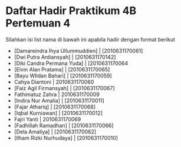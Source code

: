 # Daftar Hadir Praktikum 4B Pertemuan 4
Silahkan isi list nama di bawah ini apabila hadir dengan format berikut

- [Damareindra Ihya Ullummuddien] | [2010631170061]
- [Dwi Putra Ardiansyah] | [2010631170142]
- [Diki Candra Permana Yuda] | [2010631170064
- [Elvin Alan Pratama] | [2010631170065]
- [Bayu WIldan Bahari] | [2010631170059]
- Cahya Diantoni | 2010631170060
- [Faiz Agil Firmansyah] | [2010631170067]
- Fathimatuz Zahra | 2010631170009
- [Indira Nur Amalia] | [2010631170011]
- [Fajar Athariq] | [2010631170068]
- [Iqbal Kurniawan] | [2010631170012]
- Fajri Yanti | 2010631170069
- [Fadhillah Ramadhan] | [2010631170066]
- [Dela Amaliya] | [2010631170062]
- [Ilham Rizki Nurhudaya] | [2010631170010]
